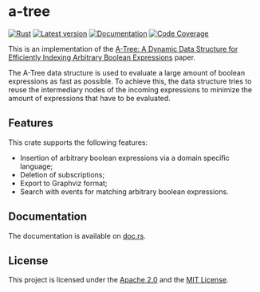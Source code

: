 # a-tree

[![Rust](https://github.com/AntoineGagne/a-tree/actions/workflows/check.yml/badge.svg)](https://github.com/AntoineGagne/a-tree/actions/workflows/check.yml)
[![Latest version](https://img.shields.io/crates/v/a-tree.svg)](https://crates.io/crates/a-tree)
[![Documentation](https://docs.rs/a-tree/badge.svg)](https://docs.rs/a-tree)
[![Code Coverage](https://codecov.io/gh/AntoineGagne/a-tree/graph/badge.svg?token=JUKK1W5L2D)](https://codecov.io/gh/AntoineGagne/a-tree)

This is an implementation of the [A-Tree: A Dynamic Data Structure for Efficiently Indexing Arbitrary Boolean Expressions](https://dl.acm.org/doi/10.1145/3448016.3457266) paper.

The A-Tree data structure is used to evaluate a large amount of boolean expressions as fast as possible. To achieve this, the data structure tries to reuse the intermediary nodes of the incoming expressions to minimize the amount of expressions that have to be evaluated.

## Features

This crate supports the following features:

* Insertion of arbitrary boolean expressions via a domain specific language;
* Deletion of subscriptions;
* Export to Graphviz format;
* Search with events for matching arbitrary boolean expressions.

## Documentation

The documentation is available on [doc.rs](https://docs.rs/crate/a-tree/latest).

## License

This project is licensed under the [Apache 2.0](LICENSE-APACHE) and the [MIT License](LICENSE-MIT).
